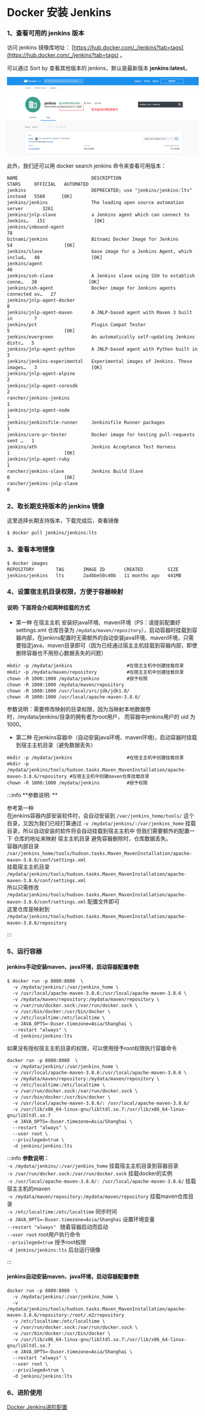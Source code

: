 # Docker 安装 Jenkins
### 1、查看可用的 jenkins 版本
访问 jenkins 镜像库地址： [https://hub.docker.com/_/jenkins?tab=tags](https://hub.docker.com/_/jenkins?tab=tags) 。

可以通过 Sort by 查看其他版本的 jenkins，默认是最新版本 **jenkins:latest**。

![](https://github.com/tuonioooo/docker/raw/master/assets/jenkins_Snipaste_2022-10-30_17-04-50.png)

此外，我们还可以用 docker search jenkins 命令来查看可用版本：

```shell
NAME                           DESCRIPTION                                     STARS     OFFICIAL   AUTOMATED
jenkins                        DEPRECATED; use "jenkins/jenkins:lts" instead   5560      [OK]
jenkins/jenkins                The leading open source automation server       3261
jenkins/jnlp-slave             a Jenkins agent which can connect to Jenkins…   151                  [OK]
jenkins/inbound-agent                                                          78
bitnami/jenkins                Bitnami Docker Image for Jenkins                54                   [OK]
jenkins/slave                  base image for a Jenkins Agent, which includ…   48                   [OK]
jenkins/agent                                                                  46
jenkins/ssh-slave              A Jenkins slave using SSH to establish conne…   38                   [OK]
jenkins/ssh-agent              Docker image for Jenkins agents connected ov…   27
jenkins/jnlp-agent-docker                                                      8
jenkins/jnlp-agent-maven       A JNLP-based agent with Maven 3 built in        7
jenkins/pct                    Plugin Compat Tester                            5                    [OK]
jenkins/evergreen              An automatically self-updating Jenkins distr…   5
jenkins/jnlp-agent-python      A JNLP-based agent with Python built in         3
jenkins/jenkins-experimental   Experimental images of Jenkins. These images…   3                    [OK]
jenkins/jnlp-agent-alpine                                                      2
jenkins/jnlp-agent-coresdk                                                     2
rancher/jenkins-jenkins                                                        1
jenkins/jnlp-agent-node                                                        1
jenkins/jenkinsfile-runner     Jenkinsfile Runner packages                     1
jenkins/core-pr-tester         Docker image for testing pull-requests sent …   1
jenkins/ath                    Jenkins Acceptance Test Harness                 1                    [OK]
jenkins/jnlp-agent-ruby                                                        1
rancher/jenkins-slave          Jenkins Build Slave                             0                    [OK]
rancher/jenkins-jnlp-slave                                                     0
```

### 2、取长期支持版本的 jenkins 镜像
这里选择长期支持版本，下载完成后，查看镜像

```shell
$ docker pull jenkins/jenkins:lts
```

### 3、查看本地镜像
```shell
$ docker images
REPOSITORY        TAG       IMAGE ID       CREATED         SIZE
jenkins/jenkins   lts       2a4bbe50c40b   11 months ago   441MB
```

### 4、设置宿主机目录权限，方便于容器映射
#### 说明: 下面将会介绍两种挂载的方式
+ 第一种 在宿主主机 安装好java环境、maven环境（PS：请提前配置好settings.xml 仓库目录为 `/mydata/maven/repository`），启动容器时挂载到容器内部，在jenkins配置时无需额外的自动安装java环境、maven环境，只需要指定java、maven目录即可（因为已经通过宿主主机挂载到容器内部，即使删除容器也不用担心数据丢失的问题）

```shell
mkdir -p /mydata/jenkins                    #在宿主主机中创建挂载目录
mkdir -p /mydata/maven/repository           #在宿主主机中创建挂载目录
chown -R 1000:1000 /mydata/jenkins          #授予权限
chown -R 1000:1000 /mydata/maven/repository
chown -R 1000:1000 /usr/local/src/jdk/jdk1.8/
chown -R 1000:1000 /usr/local/apache-maven-3.8.6/
```

参数说明：需要修改映射的目录权限，因为当映射本地数据卷时，/mydata/jenkins/目录的拥有者为root用户， 而容器中jenkins用户的 uid 为 1000。

+ 第二种 在jenkins容器中（自动安装java环境、maven环境)，启动容器时挂载到宿主主机目录（避免数据丢失）

```shell
mkdir -p /mydata/jenkins                    #在宿主主机中创建挂载目录
mkdir -p /mydata/jenkins/tools/hudson.tasks.Maven_MavenInstallation/apache-maven-3.8.6/repository #在宿主主机中创建maven仓库挂载目录
chown -R 1000:1000 /mydata/jenkins          #授予权限
```

:::info
**参数说明: **

参考第一种  
在jenkins容器内部安装软件时，会自动安装到 `/var/jenkins_home/tools/` 这个目录，又因为我们已经打算通过 `-v /mydata/jenkins/:/var/jenkins_home` 挂载目录，所以自动安装的软件将会自动挂载到宿主主机中 但我们需要额外的配置一下 仓库的地址来映射 宿主主机目录 避免容器删除时，仓库数据丢失。  
容器内部目录 `/var/jenkins_home/tools/hudson.tasks.Maven_MavenInstallation/apache-maven-3.8.6/conf/settings.xml`  
挂载宿主主机目录 `/mydata/jenkins/tools/hudson.tasks.Maven_MavenInstallation/apache-maven-3.8.6/conf/settings.xml`  
所以只需修改 `/mydata/jenkins/tools/hudson.tasks.Maven_MavenInstallation/apache-maven-3.8.6/conf/settings.xml` 配置文件即可  
这里仓库是映射到 `/mydata/jenkins/tools/hudson.tasks.Maven_MavenInstallation/apache-maven-3.8.6/repository`

:::

### 5、运行容器
#### jenkins手动安装maven、java环境，启动容器配置参数
```shell
$ docker run -p 8080:8080  \
  -v /mydata/jenkins/:/var/jenkins_home \
  -v /usr/local/apache-maven-3.8.6:/usr/local/apache-maven-3.8.6 \
  -v /mydata/maven/repository:/mydata/maven/repository \
  -v /var/run/docker.sock:/var/run/docker.sock \
  -v /usr/bin/docker:/usr/bin/docker \
  -v /etc/localtime:/etc/localtime \
  -e JAVA_OPTS=-Duser.timezone=Asia/Shanghai \
  --restart "always" \
  -d jenkins/jenkins:lts
```

如果没有授权宿主主机目录的权限，可以使用授予root权限执行容器命令

```shell
docker run -p 8080:8080  \
  -v /mydata/jenkins/:/var/jenkins_home \
  -v /usr/local/apache-maven-3.8.6:/usr/local/apache-maven-3.8.6 \
  -v /mydata/maven/repository:/mydata/maven/repository \
  -v /etc/localtime:/etc/localtime \
  -v /var/run/docker.sock:/var/run/docker.sock \
  -v /usr/bin/docker:/usr/bin/docker \
  -v /usr/local/apache-maven-3.8.6/: /usr/local/apache-maven-3.8.6/
  -v /usr/lib/x86_64-linux-gnu/libltdl.so.7:/usr/lib/x86_64-linux-gnu/libltdl.so.7
  -e JAVA_OPTS=-Duser.timezone=Asia/Shanghai \
  --restart "always" \
  --user root \
  --privileged=true \
  -d jenkins/jenkins:lts
```

:::info
**参数说明：**  
`-v /mydata/jenkins/:/var/jenkins_home` 挂载宿主主机目录到容器目录  
`-v /var/run/docker.sock:/var/run/docker.sock` 挂载docker的实例  
`-v /usr/local/apache-maven-3.8.6/: /usr/local/apache-maven-3.8.6/` 挂载宿主主机的maven  
`-v /mydata/maven/repository:/mydata/maven/repository` 挂载maven仓库目录  
`-v /etc/localtime:/etc/localtime` 同步时间  
`-e JAVA_OPTS=-Duser.timezone=Asia/Shanghai` 设置环境变量  
`--restart "always" ` 随着容器启动而启动  
`--user root` root用户执行命令  
`--privileged=true` 授予root权限  
`-d jenkins/jenkins:lts` 后台运行镜像

:::

#### jenkins自动安装maven、java环境，启动容器配置参数
```shell
docker run -p 8080:8080  \
  -v /mydata/jenkins/:/var/jenkins_home \
  -v /mydata/jenkins/tools/hudson.tasks.Maven_MavenInstallation/apache-maven-3.8.6/repository:/root/.m2/repository
  -v /etc/localtime:/etc/localtime \
  -v /var/run/docker.sock:/var/run/docker.sock \
  -v /usr/bin/docker:/usr/bin/docker \
  -v /usr/lib/x86_64-linux-gnu/libltdl.so.7:/usr/lib/x86_64-linux-gnu/libltdl.so.7
  -e JAVA_OPTS=-Duser.timezone=Asia/Shanghai \
  --restart "always" \
  --user root \
  --privileged=true \
  -d jenkins/jenkins:lts
```

### 6、进阶使用
[Docker Jenkins进阶配置](../advanced/docker-jenkins-advanced.md)

